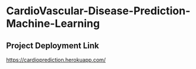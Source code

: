 # CardioVascular-Disease-Prediction-Machine-Learning

## Project Deployment Link
https://cardioprediction.herokuapp.com/
